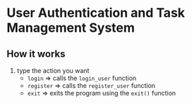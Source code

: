 # User Authentication and  Task Management System

## How it works 
1. type the action you want
   - `login` => calls the `login_user` function
   - `register` => calls the `register_user` function
   - `exit` => exits the program using the `exit()` function 